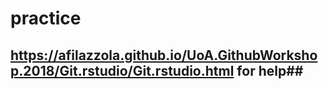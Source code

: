 # practice
## https://afilazzola.github.io/UoA.GithubWorkshop.2018/Git.rstudio/Git.rstudio.html for help##